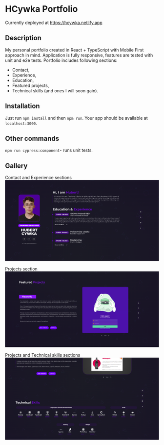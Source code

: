 # HCywka Portfolio

Currently deployed at https://hcywka.netlify.app

## Description
My personal portfolio created in React + TypeScript with Mobile First approach in mind. Application is fully responsive, features are tested with unit and e2e tests. Portfolio includes following sections: 
- Contact,
- Experience,
- Education,
- Featured projects,
- Technical skills (and ones I will soon gain).


## Installation
Just run `npm install` and then `npm run`. Your app should be available at `localhost:3000`.

## Other commands
`npm run cypress:component`- runs unit tests.

## Gallery

Contact and Experience sections
![about.png](media/about.png)

Projects section
![projects.png](media/projects.png)

Projects and Technical skills sections
![skills.png](media/skills.png)